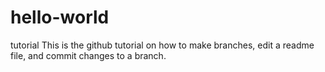 # hello-world
tutorial
This is the github tutorial on how to make branches, edit a readme file, and commit changes to a branch.
